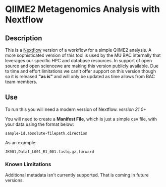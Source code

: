 # QIIME2 Metagenomics Analysis with Nextflow

## Description
This is a [Nextflow](www.nextflow.io) version of a workflow for a simple QIIME2 analysis. A more sophisticated version of this tool is used by the MU BAC internally that leverages our specific HPC and database resources. 
In support of open source and open sciencewe are making this version publicly available. Due to time and effort limitations we can't offer support on this version though so it is released **"as is"** and will 
only be updated as time allows from BAC team members. 

## Use

To run this you will need a modern version of Nextflow. *version 21.0+*

You will need to create a **Manifest File**, which is just a simple csv file, with your data using the format below:

```
sample-id,absolute-filepath,direction
```

As an example:
```
JK001,Data1_L001_R1_001.fastq.gz,forward
```

### Known Limitations

Additional metadata isn't currently supported. That is coming in future versions.
